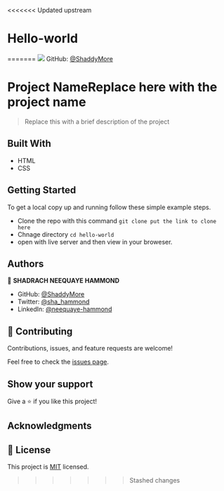 <<<<<<< Updated upstream
# Hello-world
=======
![](https://github.com/ShaddyMore)
GitHub: [@ShaddyMore](https://github.com/ShaddyMore)

# Project NameReplace here with the project name

> Replace this with a  brief description of the project


## Built With

- HTML
- CSS


## Getting Started

To get a local copy up and running follow these simple example steps.

- Clone the repo with this command `git clone put the link to clone here`
- Chnage directory `cd hello-world`
- open with live server and then view in your broweser.


## Authors

👤 **SHADRACH NEEQUAYE HAMMOND**

- GitHub: [@ShaddyMore](https://github.com/ShaddyMore)
- Twitter: [@sha_hammond](https://twitter.com/@sha_hammond)
- LinkedIn: [@neequaye-hammond](https://linkedin.com/in/@neequaye-hammond)

## 🤝 Contributing

Contributions, issues, and feature requests are welcome!

Feel free to check the [issues page](../../issues/).

## Show your support

Give a ⭐️ if you like this project!

## Acknowledgments

## 📝 License

This project is [MIT](./MIT.md) licensed.
>>>>>>> Stashed changes
